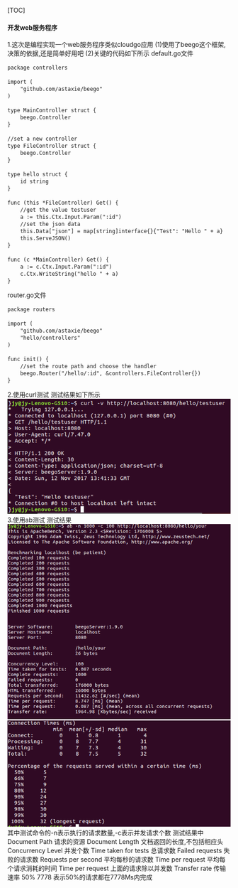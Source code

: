  [TOC]
#### 开发web服务程序
1.这次是编程实现一个web服务程序类似cloudgo应用
(1)使用了beego这个框架,决策的依据,还是简单好用吧
(2)关键的代码如下所示
default.go文件
```
package controllers

import (
	"github.com/astaxie/beego"
)

type MainController struct {
	beego.Controller
}

//set a new controller
type FileController struct {
	beego.Controller
}

type hello struct {
	id string
}

func (this *FileController) Get() {
	//get the value testuser
	a := this.Ctx.Input.Param(":id")
	//set the json data
	this.Data["json"] = map[string]interface{}{"Test": "Hello " + a}
	this.ServeJSON()
}

func (c *MainController) Get() {
	a := c.Ctx.Input.Param(":id")
	c.Ctx.WriteString("hello " + a)
}
```
router.go文件
```
package routers

import (
	"github.com/astaxie/beego"
	"hello/controllers"
)

func init() {
	//set the route path and choose the handler
	beego.Router("/hello/:id", &controllers.FileController{})
}
```
2.使用curl测试
测试结果如下所示
![Alt text](./pic/1510498098527.png)
3.使用ab测试
测试结果
![Alt text](./pic/1510498307966.png)
![Alt text](./pic/1510498332261.png)
其中测试命令的-n表示执行的请求数量,-c表示并发请求个数
测试结果中
Document Path  请求的资源
Document Length  文档返回的长度,不包括相应头
Concurrency Level  并发个数
Time taken for tests  总请求数
Failed requests 失败的请求数
Requests per second  平均每秒的请求数
Time per request  平均每个请求消耗的时间
Time per request  上面的请求除以并发数
Transfer rate  传输速率
50%  7778 表示50%的请求都在7778Ms内完成
